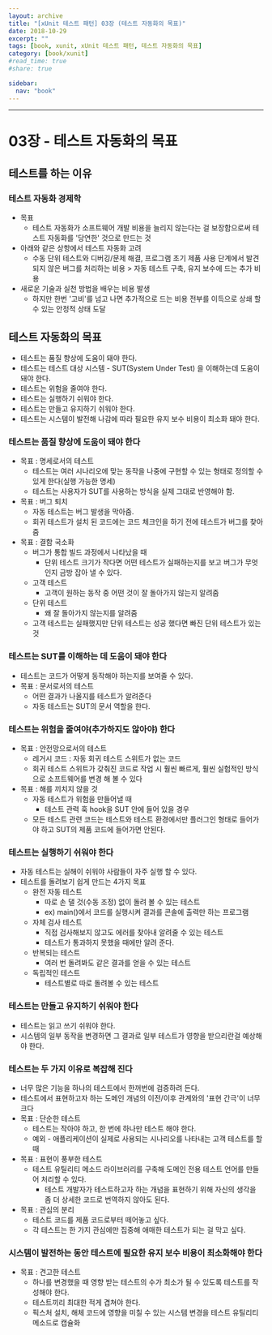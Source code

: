 ```yaml
---
layout: archive
title: "[xUnit 테스트 패턴] 03장 (테스트 자동화의 목표)"
date: 2018-10-29
excerpt: ""
tags: [book, xunit, xUnit 테스트 패턴, 테스트 자동화의 목표]
category: [book/xunit]
#read_time: true
#share: true

sidebar:
  nav: "book"
---
```


* * *

# 03장 - 테스트 자동화의 목표

## 테스트를 하는 이유

### 테스트 자동화 경제학

* 목표
  * 테스트 자동화가 소프트웨어 개발 비용을 늘리지 않는다는 걸 보장함으로써 테스트 자동화를 '당연한' 것으로 만드는 것
* 아래와 같은 상항에서 테스트 자동화 고려
  * 수동 단위 테스트와 디버깅/문제 해결, 프로그램 초기 제품 사용 단계에서 발견되지 않은 버그를 처리하는 비용 > 자동 테스트 구축, 유지 보수에 드는 추가 비용
* 새로운 기술과 실천 방법을 배우는 비용 발생
  * 하지만 한번 '고비'를 넘고 나면 추가적으로 드는 비용 전부를 이득으로 상쇄 할 수 있는 안정적 상태 도달
  
## 테스트 자동화의 목표

* 테스트는 품질 향상에 도움이 돼야 한다.
* 테스트는 테스트 대상 시스템 - SUT(System Under Test) 을 이해하는데 도움이 돼야 한다.
* 테스트는 위험을 줄여야 한다.
* 테스트는 실행하기 쉬워야 한다.
* 테스트는 만들고 유지하기 쉬워야 한다.
* 테스트는 시스템이 발전해 나감에 따라 필요한 유지 보수 비용이 최소화 돼야 한다.

### 테스트는 품질 향상에 도움이 돼야 한다

* 목표 : 명세로서의 테스트
  * 테스트는 여러 시나리오에 맞는 동작을 나중에 구현할 수 있는 형태로 정의할 수 있게 한다(실행 가능한 명세)
  * 테스트는 사용자가 SUT를 사용하는 방식을 실제 그대로 반영해야 함.
* 목표 : 버그 퇴치
  * 자동 테스트는 버그 발생을 막아줌.
  * 회귀 테스트가 설치 된 코드에는 코드 체크인을 하기 전에 테스트가 버그를 찾아 줌
* 목표 : 결함 국소화
  * 버그가 통합 빌드 과정에서 나타났을 때
    * 단위 테스트 크기가 작다면 어떤 테스트가 실패하는지를 보고 버그가 무엇인지 금방 잡아 낼 수 있다.
  * 고객 테스트
    * 고객이 원하는 동작 중 어떤 것이 잘 돌아가지 않는지 알려줌
  * 단위 테스트
    * 왜 잘 돌아가지 않는지를 알려줌
  * 고객 테스트는 실패했지만 단위 테스트는 성공 했다면 빠진 단위 테스트가 있는 것

### 테스트는 SUT를 이해하는 데 도움이 돼야 한다

* 테스트는 코드가 어떻게 동작해야 하는지를 보여줄 수 있다.
* 목표 : 문서로서의 테스트
  * 어떤 결과가 나올지를 테스트가 알려준다
  * 자동 테스트는 SUT의 문서 역할을 한다.

### 테스트는 위험을 줄여야(추가하지도 않아야) 한다

* 목표 : 안전망으로서의 테스트
  * 레거시 코드 : 자동 회귀 테스트 스위트가 없는 코드
  * 회귀 테스트 스위트가 갖춰진 코드로 작업 시 훨씬 빠르게, 훨씬 실험적인 방식으로 소프트웨어를 변경 해 볼 수 있다
* 목표 : 해를 끼치지 않을 것
  * 자동 테스트가 위험을 만들어낼 때
    * 테스트 관력 훅 hook을 SUT 안에 들어 있을 경우
  * 모든 테스트 관련 코드는 테스트와 테스트 환경에서만 플러그인 형태로 들어가야 하고 SUT의 제품 코드에 들어가면 안된다.

### 테스트는 실행하기 쉬워야 한다

* 자동 테스트는 실해이 쉬워야 사람들이 자주 실행 할 수 있다.
* 테스트를 돌려보기 쉽게 만드는 4가지 목표
  * 완전 자동 테스트
    * 따로 손 댈 것(수동 조정) 없이 돌려 볼 수 있는 테스트
    * ex) main()에서 코드를 실행시켜 결과를 콘솔에 출력만 하는 프로그램
  * 자체 검사 테스트
    * 직접 검사해보지 않고도 에러를 찾아내 알려줄 수 있는 테스트
    * 테스트가 통과하지 못했을 때에만 알려 준다.
  * 반복되는 테스트
    * 여러 번 돌려봐도 같은 결과를 얻을 수 있는 테스트
  * 독립적인 테스트
    * 테스트별로 따로 돌려볼 수 있는 테스트

### 테스트는 만들고 유지하기 쉬워야 한다

* 테스트는 읽고 쓰기 쉬워야 한다.
* 시스템의 일부 동작을 변경하면 그 결과로 일부 테스트가 영향을 받으리란걸 예상해야 한다.

### 테스트는 두 가지 이유로 복잡해 진다

* 너무 많은 기능을 하나의 테스트에서 한꺼번에 검증하려 든다.
* 테스트에서 표현하고자 하는 도메인 개념의 이전/이후 관계와의 '표현 간극'이 너무 크다
* 목표 : 단순한 테스트
  * 테스트는 작아야 하고, 한 번에 하나만 테스트 해야 한다.
  * 예외 - 애플리케이션이 실제로 사용되는 시나리오를 나타내는 고객 테스트를 할 때
* 목표 : 표현이 풍부한 테스트
  * 테스트 유틸리티 메소드 라이브러리를 구축해 도메인 전용 테스트 언어를 만들어 처리할 수 있다.
    * 테스트 개발자가 테스트하고자 하는 개념을 표현하기 위해 자신의 생각을 좀 더 상세한 코드로 번역하지 않아도 된다.
* 목표 : 관심의 분리
  * 테스트 코드를 제품 코드로부터 떼어놓고 싶다.
  * 각 테스트는 한 가지 관심에만 집중해 애매한 테스트가 되는 걸 막고 싶다.

### 시스템이 발전하는 동안 테스트에 필요한 유지 보수 비용이 최소화해야 한다

* 목표 : 견고한 테스트
  * 하나를 변경했을 때 영향 받는 테스트의 수가 최소가 될 수 있도록 테스트를 작성해야 한다.
  * 테스트끼리 최대한 적게 겹쳐야 한다.
  * 픽스처 설치, 해체 코드에 영향을 미칠 수 있는 시스템 변경을 테스트 유틸리티 메소드로 캡슐화